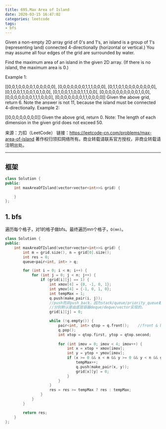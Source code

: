 ```yaml
---
title: 695.Max Area of Island
date: 2020-03-15 16:47:02
categories: leetcode
tags: 
- bfs
---
```

Given a non-empty 2D array grid of 0's and 1's, an island is a group of 1's (representing land) connected 4-directionally (horizontal or vertical.) You may assume all four edges of the grid are surrounded by water.

Find the maximum area of an island in the given 2D array. (If there is no island, the maximum area is 0.)

Example 1:

[[0,0,1,0,0,0,0,1,0,0,0,0,0],
 [0,0,0,0,0,0,0,1,1,1,0,0,0],
 [0,1,1,0,1,0,0,0,0,0,0,0,0],
 [0,1,0,0,1,1,0,0,1,0,1,0,0],
 [0,1,0,0,1,1,0,0,1,1,1,0,0],
 [0,0,0,0,0,0,0,0,0,0,1,0,0],
 [0,0,0,0,0,0,0,1,1,1,0,0,0],
 [0,0,0,0,0,0,0,1,1,0,0,0,0]]
Given the above grid, return 6. Note the answer is not 11, because the island must be connected 4-directionally.
Example 2:

[[0,0,0,0,0,0,0,0]]
Given the above grid, return 0.
Note: The length of each dimension in the given grid does not exceed 50.

来源：力扣（LeetCode）
链接：https://leetcode-cn.com/problems/max-area-of-island
著作权归领扣网络所有。商业转载请联系官方授权，非商业转载请注明出处。
_______________________________


## 框架
```cpp
class Solution {
public:
    int maxAreaOfIsland(vector<vector<int>>& grid) {

    }
};
```

## 1. bfs
遍历每个格子，对1的格子做bfs。最终遍历mn个格子，`O(mn)`。  
```cpp
class Solution {
public:
    int maxAreaOfIsland(vector<vector<int>>& grid) {
        int m = grid.size(), n = grid[0].size();
        int res = 0;
        queue<pair<int, int> > q;

        for (int i = 0; i < m; i++) {
            for (int j = 0; j < n; j++) {
                if (grid[i][j] == 1) {
                    int xmov[4] = {0, -1, 0, 1};
                    int ymov[4] = {-1, 0, 1, 0};
                    int tempMax = 1;
                    q.push(make_pair(i, j));
                    //push而非push_back，因为stack/queue/priority_queue都是容器适配器
                    //分别默认是由底层容器deque/deque/vector实现的。
                    grid[i][j] = 0;

                    while (!q.empty()) {
                        pair<int, int> qtop = q.front();    //front & back, 没有迭代器
                        q.pop();
                        int xtop = qtop.first, ytop = qtop.second;
                        
                        for (int imov = 0; imov < 4; imov++) {
                            int x = xtop + xmov[imov];
                            int y = ytop + ymov[imov];
                            if (x >= 0 && x < m && y >= 0 && y < n && grid[x][y] == 1) {
                                tempMax++;
                                q.push(make_pair(x, y));
                                grid[x][y] = 0;
                            }
                        }
                    }
                    res = res >= tempMax ? res : tempMax;
                }
            }
        }

        return res;
    }
};
```
